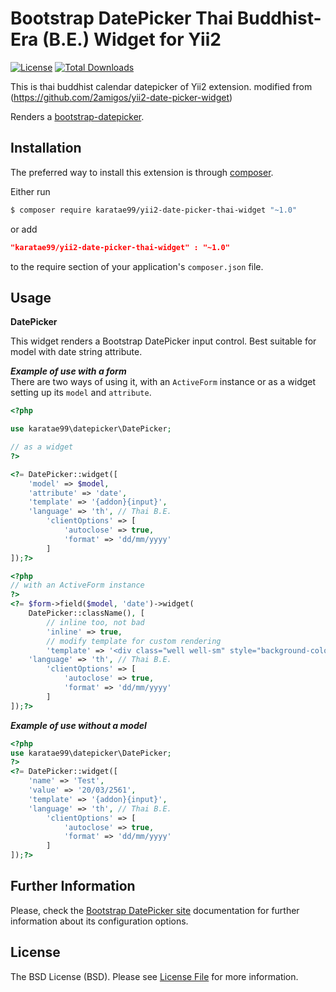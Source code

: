 Bootstrap DatePicker Thai Buddhist-Era (B.E.) Widget for Yii2
====================================

[![License](https://poser.pugx.org/karatae99/yii2-date-picker-thai-widget/license)](https://packagist.org/packages/karatae99/yii2-date-picker-thai-widget)
[![Total Downloads](https://poser.pugx.org/karatae99/yii2-date-picker-thai-widget/downloads)](https://packagist.org/packages/karatae99/yii2-date-picker-thai-widget)

This is thai buddhist calendar datepicker of Yii2 extension. modified from (https://github.com/2amigos/yii2-date-picker-widget)

Renders a [bootstrap-datepicker](http://bootstrap-datepicker.readthedocs.io/en/latest/index.html).

Installation
------------
The preferred way to install this extension is through [composer](http://getcomposer.org/download/).

Either run

```bash
$ composer require karatae99/yii2-date-picker-thai-widget "~1.0"
```
or add

```json
"karatae99/yii2-date-picker-thai-widget" : "~1.0"
```

to the require section of your application's `composer.json` file.

Usage
-----

**DatePicker**

This widget renders a Bootstrap DatePicker input control. Best suitable for model with date string attribute.

***Example of use with a form***  
There are two ways of using it, with an `ActiveForm` instance or as a widget setting up its `model` and `attribute`.

```php
<?php

use karatae99\datepicker\DatePicker;

// as a widget
?>

<?= DatePicker::widget([
    'model' => $model,
    'attribute' => 'date',
    'template' => '{addon}{input}',
	'language' => 'th', // Thai B.E.
        'clientOptions' => [
            'autoclose' => true,
            'format' => 'dd/mm/yyyy'
        ]
]);?>

<?php 
// with an ActiveForm instance 
?>
<?= $form->field($model, 'date')->widget(
    DatePicker::className(), [
        // inline too, not bad
        'inline' => true, 
        // modify template for custom rendering
        'template' => '<div class="well well-sm" style="background-color: #fff; width:250px">{input}</div>',
	'language' => 'th', // Thai B.E.
        'clientOptions' => [
            'autoclose' => true,
            'format' => 'dd/mm/yyyy'
        ]
]);?>
```  
***Example of use without a model***

```php
<?php
use karatae99\datepicker\DatePicker;
?>
<?= DatePicker::widget([
    'name' => 'Test',
    'value' => '20/03/2561',
    'template' => '{addon}{input}',
	'language' => 'th', // Thai B.E.
        'clientOptions' => [
            'autoclose' => true,
            'format' => 'dd/mm/yyyy'
        ]
]);?>
```


Further Information
-------------------
Please, check the [Bootstrap DatePicker site](http://bootstrap-datepicker.readthedocs.io/en/latest/) documentation for further information about its configuration options. 


License
-------
The BSD License (BSD). Please see [License File](LICENSE.md) for more information.
